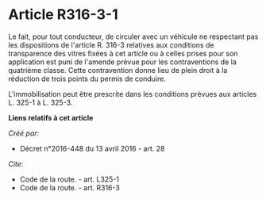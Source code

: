 # Article R316-3-1

Le fait, pour tout conducteur, de circuler avec un véhicule ne respectant pas les dispositions de l'article R. 316-3
relatives aux conditions de transparence des vitres fixées à cet article ou à celles prises pour son application est puni de
l'amende prévue pour les contraventions de la quatrième classe. Cette contravention donne lieu de plein droit à la réduction
de trois points du permis de conduire. 

L'immobilisation peut être prescrite dans les conditions prévues aux articles L. 325-1 à L. 325-3.

**Liens relatifs à cet article**

_Créé par_:

  - Décret n°2016-448 du 13 avril 2016 - art. 28

_Cite_:

  - Code de la route. - art. L325-1
  - Code de la route. - art. R316-3
